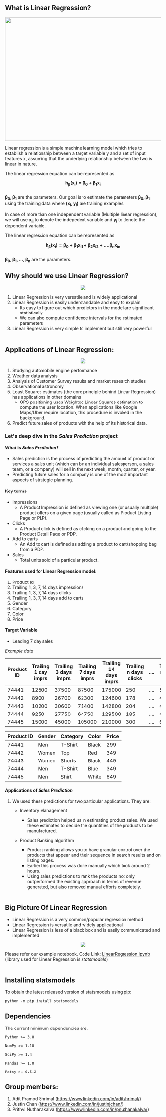 ## What is Linear Regression?

<center><img src='images/slr.png' width="600" height="400" ></center>

Linear regression is a simple machine learning model which tries to establish a relationship between a target variable y and a set of input features x, assuming that the underlying relationship between the two is linear in nature.

The linear regression equation can be represented as

$$\mathbf{ h_\beta(x_{i}) = \beta_0 + \beta_1x_i }$$   
$\mathbf{\beta_0,\beta_1}$ are the parameters. Our goal is to estimate the parameters $\mathbf{\beta_0,\beta_1}$ using the training data where $\mathbf{(x_i, y_i)}$ are training examples

In case of more than one independent variable (Multiple linear regression), we will use $\mathbf{x_{ij}}$ to denote the indepedent variable and $\mathbf{y_{i}}$ to denote the dependent variable.

The linear regression equation can be represented as

$$\mathbf{h_\beta(x_{i}) = \beta_0 + \beta_1x_{i1} + \beta_2 x_{i2} + .... \beta_n  x_{in} }$$  
$\mathbf{\beta_0,\beta_1,...,\beta_n}$ are the parameters.
## Why should we use Linear Regression?

<center><img src='images/why.png'></center>

1. Linear Regression is very versatile and is widely applicational
2. Linear Regression is easily understandable and easy to explain 
    - Its easy to figure out which predictors in the model are significant statistically
    - We can also compute confidence intervals for the estimated parameters
4. Linear Regression is very simple to implement but still very powerful
<br><br>
## Applications of Linear Regression:

<center><img src='images/apply.png'></center>

1. Studying automobile engine performance
2. Weather data analysis
3. Analysis of Customer Survey results and market research studies
4. Observational astronomy
5. Least Squares estimates (the core principle behind Linear Regression) has applications in other domains
    - GPS positioning uses Weighted Linear Squares estimation to compute the user location. When applications like Google Maps/Uber require location, this procedure is invoked in the background.
6. Predict future sales of products with the help of its historical data.

### Let's deep dive in the *Sales Prediction* project

#### What is *Sales Prediction*?

- Sales prediction is the process of predicting the amount of product or services a sales unit (which can be an individual salesperson, a sales team, or a company) will sell in the next week, month, quarter, or year. 
- Predicting future sales for a company is one of the most important aspects of strategic planning.

#### Key terms
- Impressions
    - A Product Impression is defined as viewing one (or usually multiple) product offers on a given page (usually called as Product Listing Page or PLP).
- Clicks
    - A Product click is defined as clicking on a product and going to the Product Detail Page or PDP.
- Add to carts
    - An Add to cart is defined as adding a product to cart/shopping bag from a PDP.
- Sales
    - Total units sold of a particular product.
    
#### Features used for Linear Regression model:
1. Product Id
2. Trailing 1, 3, 7, 14 days impressions
3. Trailing 1, 3, 7, 14 days clicks
4. Trailing 1, 3, 7, 14 days add to carts
5. Gender
6. Category
7. Color
8. Price

#### Target Variable
- Leading 7 day sales

*Example data*

| Product ID | Trailing 1 day imprs | Trailing 3 days imprs | Trailing 7 days imprs | Trailing 14 days imprs | Trailing n days clicks | .... | Trailing n days a2cs | .... | Leading n days sales |
|------------|----------------------|-----------------------|-----------------------|------------------------|------------------------|------|----------------------|------|----------------------|
| 74441      | 12500                | 37500                 | 87500                 | 175000                 | 250                    | .... | 5                    | .... | 1                    |
| 74442      | 8900                 | 26700                 | 62300                 | 124600                 | 178                    | .... | 4                    | .... | 1                    |
| 74443      | 10200                | 30600                 | 71400                 | 142800                 | 204                    | .... | 4                    | .... | 1                    |
| 74444      | 9250                 | 27750                 | 64750                 | 129500                 | 185                    | .... | 4                    | .... | 1                    |
| 74445      | 15000                | 45000                 | 105000                | 210000                 | 300                    | .... | 6                    | .... | 2                    |


| Product ID | Gender | Category | Color | Price |
|------------|--------|----------|-------|-------|
| 74441      | Men    | T-Shirt  | Black | 299   |
| 74442      | Women  | Top      | Red   | 349   |
| 74443      | Women  | Shorts   | Black | 449   |
| 74444      | Men    | T-Shirt  | Blue  | 349   |
| 74445      | Men    | Shirt    | White | 649   |

#### Applications of *Sales Prediction*
1. We used these predictions for two particular applications. They are:
    - Inventory Management
        - Sales prediction helped us in estimating product sales. We used these estimates to decide the quantities of the products to be manufactured.
        
    - Product Ranking algorithm
        - Product ranking allows you to have granular control over the products that appear and their sequence in search results and on listing pages.
        - Earlier this process was done manually which took around 2 hours.
        - Using sales predictions to rank the products not only outperformed the existing approach in terms of revenue generated, but also removed manual efforts completely.
<br><br>
## Big Picture Of Linear Regression
- Linear Regression is a very common/popular regression method
- Linear Regression is versatile and widely applicational
- Linear Regression is less of a black box and is easily communicated and implemented

<center><img src='images/nothanks.png'></center>

Please refer our example notebook. 
Code Link: <a href='https://github.com/ashrimal2/msds610/blob/main/code_demo/LinearRegression.ipynb'>LinearRegression.ipynb</a> (library used for Linear Regression is *statsmodels*)
<br><br>
## Installing statsmodels

To obtain the latest released version of statsmodels using pip:
```
python -m pip install statsmodels
```

## Dependencies
The current minimum dependencies are:
```
Python >= 3.8

NumPy >= 1.18

SciPy >= 1.4

Pandas >= 1.0

Patsy >= 0.5.2
```
## Group members:
1. Adit Pramod Shrimal (https://www.linkedin.com/in/aditshrimal/)
2. Justin Chan (https://www.linkedin.com/in/justinjchan/)
3. Prithvi Nuthanakalva (https://www.linkedin.com/in/pnuthanakalva/)
